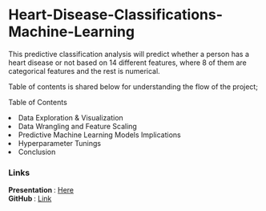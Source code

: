 # Heart-Disease-Classifications-Machine-Learning

This predictive classification analysis will predict whether a person has a heart disease or not based on 14 different features, where 8 of them are categorical features and the rest is numerical.

Table of contents is shared below for understanding the flow of the project;

Table of Contents

<li>Data Exploration & Visualization </li>
<li>Data Wrangling and Feature Scaling</li>
<li>Predictive Machine Learning Models Implications</li>
<li>Hyperparameter Tunings</li>
<li>Conclusion</li>

### Links
<b> Presentation </b>: [Here](https://docs.google.com/presentation/d/1pH5LVQ_9YgeSH30Z-2zauJvv2lg1qeyIqpWKjg9I6xk/edit#slide=id.gad2965afc9_1_5)</br>
<b> GitHub </b>: [Link](https://github.com/gorkemguneser/Youtube-Trending-Videos-Statistical-Analysis)</br>
 
